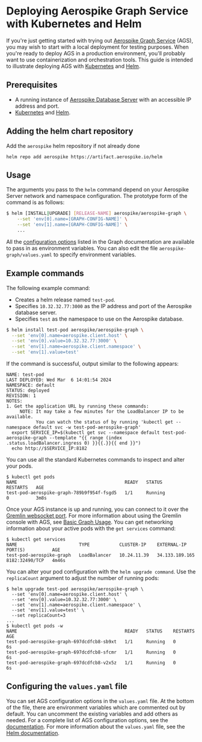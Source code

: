 # Deploying Aerospike Graph Service with Kubernetes and Helm
If you're just getting started with trying out [Aerospike Graph Service](https://aerospike.com/docs/graph)
(AGS), you may wish to start with a local deployment for testing purposes. When you're ready to
deploy AGS in a production environment, you'll probably want to use
containerization and orchestration tools. This guide is intended to illustrate deploying AGS
with [Kubernetes](https://kubernetes.io/) and [Helm](https://helm.sh/).

## Prerequisites
- A running instance of [Aerospike Database Server](https://aerospike.com/docs/database)
  with an accessible IP address and port.
- [Kubernetes](https://kubernetes.io/) and [Helm](https://helm.sh/).

## Adding the helm chart repository
Add the `aerospike` helm repository if not already done

```shell
helm repo add aerospike https://artifact.aerospike.io/helm
```

## Usage
The arguments you pass to the `helm` command depend on your Aerospike Server
network and namespace configuration. The prototype form of the command is as
follows:
```bash noCopy
$ helm [INSTALL|UPGRADE] [RELEASE-NAME] aerospike/aerospike-graph \
    --set 'env[0].name=[GRAPH-CONFIG-NAME]' \
    --set 'env[1].name=[GRAPH-CONFIG-NAME]' \
    ...
```
All the [configuration options](https://aerospike.com/docs/graph/configuring/options)
listed in the Graph documentation are available to pass in as environment variables.
You can also edit the file `aerospike-graph/values.yaml` to specify environment
variables.

## Example commands
The following example command:
- Creates a helm release named `test-pod`.
- Specifies `10.32.32.77:3000` as the IP address and port of the Aerospike
  database server.
- Specifies `test` as the namespace to use on the Aerospike database.
```bash
$ helm install test-pod aerospike/aerospike-graph \
  --set 'env[0].name=aerospike.client.host' \
  --set 'env[0].value=10.32.32.77:3000' \
  --set 'env[1].name=aerospike.client.namespace' \
  --set 'env[1].value=test'
```
If the command is successful, output similar to the following appears:
```ascii
NAME: test-pod
LAST DEPLOYED: Wed Mar  6 14:01:54 2024
NAMESPACE: default
STATUS: deployed
REVISION: 1
NOTES:
1. Get the application URL by running these commands:
     NOTE: It may take a few minutes for the LoadBalancer IP to be available.
           You can watch the status of by running 'kubectl get --namespace default svc -w test-pod-aerospike-graph'
  export SERVICE_IP=$(kubectl get svc --namespace default test-pod-aerospike-graph --template "{{ range (index .status.loadBalancer.ingress 0) }}{{.}}{{ end }}")
  echo http://$SERVICE_IP:8182
```
You can use all the standard Kubernetes commands to inspect and alter your pods.
```ascii
$ kubectl get pods
NAME                                        READY   STATUS             RESTARTS   AGE
test-pod-aerospike-graph-789b9f954f-fsgd5   1/1     Running             0          3m8s
```
Once your AGS instance is up and running, you can connect to it over
the [Gremlin websocket port](https://tinkerpop.apache.org/docs/3.6.4/reference/#connecting-gremlin-server).
For more information about using the Gremlin console with AGS, see
[Basic Graph Usage](https://aerospike.com/docs/graph/getting-started/basic-usage).
You can get networking information about your active pods with the `get services` command:
```ascii
$ kubectl get services
NAME                       TYPE           CLUSTER-IP    EXTERNAL-IP      PORT(S)          AGE
test-pod-aerospike-graph   LoadBalancer   10.24.11.39   34.133.189.165   8182:32490/TCP   4m46s
```
You can alter your pod configuration with the `helm upgrade command`. Use the `replicaCount`
argument to adjust the number of running pods:
```ascii
$ helm upgrade test-pod aerospike/aerospike-graph \
  --set 'env[0].name=aerospike.client.host' \
  --set 'env[0].value=10.32.32.77:3000' \
  --set 'env[1].name=aerospike.client.namespace' \
  --set 'env[1].value=test' \
  --set replicaCount=3
...
$ kubectl get pods -w
NAME                                        READY   STATUS    RESTARTS   AGE
test-pod-aerospike-graph-697dcdfcb8-sb9xt   1/1     Running   0          6s
test-pod-aerospike-graph-697dcdfcb8-sfcmr   1/1     Running   0          6s
test-pod-aerospike-graph-697dcdfcb8-v2x5z   1/1     Running   0          6s
```

## Configuring the `values.yaml` file
You can set AGS configuration options in the `values.yaml` file. At the
bottom of the file, there are environment variables which are commented
out by default. You can uncomment the existing variables and add others
as needed. For a complete list of AGS configuration options, see the
[documentation](https://aerospike.com/docs/graph/configuring/options).
For more information about the `values.yaml` file, see the
[Helm documentation](https://helm.sh/docs/chart_template_guide/values_files/).

